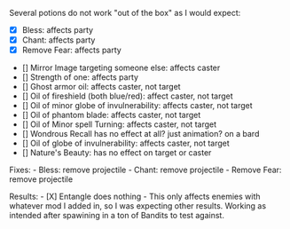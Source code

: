Several potions do not work "out of the box" as I would expect:

- [X] Bless: affects party
- [X] Chant: affects party
- [X] Remove Fear: affects party
- [] Mirror Image targeting someone else: affects caster
- [] Strength of one: affects party
- [] Ghost armor oil: affects caster, not target
- [] Oil of fireshield (both blue/red): affect caster, not target
- [] Oil of minor globe of invulnerability: affects caster, not target
- [] Oil of phantom blade: affects caster, not target
- [] Oil of Minor spell Turning: affects caster, not target
- [] Wondrous Recall has no effect at all? just animation? on a bard
- [] Oil of globe of invulnerability: affects caster, not target
- [] Nature's Beauty: has no effect on target or caster

Fixes:
    - Bless: remove projectile
    - Chant: remove projectile
    - Remove Fear: remove projectile

Results:
    - [X] Entangle does nothing
        - This only affects enemies with whatever mod I added in, so I was expecting other results. Working as intended after spawining in a ton of Bandits to test against.
